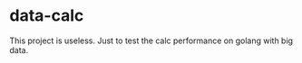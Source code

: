 data-calc
=========

This project is useless. Just to test the calc performance on golang with big data.
